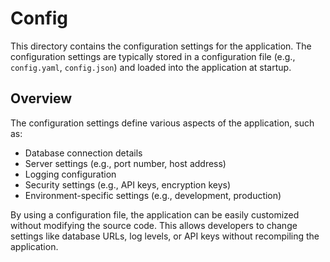# Config

This directory contains the configuration settings for the application. The configuration settings are typically stored in a configuration file (e.g., `config.yaml`, `config.json`) and loaded into the application at startup.

## Overview

The configuration settings define various aspects of the application, such as:

* Database connection details
* Server settings (e.g., port number, host address)
* Logging configuration
* Security settings (e.g., API keys, encryption keys)
* Environment-specific settings (e.g., development, production)

By using a configuration file, the application can be easily customized without modifying the source code. This allows developers to change settings like database URLs, log levels, or API keys without recompiling the application.
